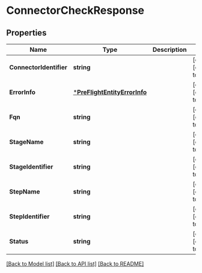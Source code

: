 # ConnectorCheckResponse

## Properties
Name | Type | Description | Notes
------------ | ------------- | ------------- | -------------
**ConnectorIdentifier** | **string** |  | [optional] [default to null]
**ErrorInfo** | [***PreFlightEntityErrorInfo**](PreFlightEntityErrorInfo.md) |  | [optional] [default to null]
**Fqn** | **string** |  | [optional] [default to null]
**StageName** | **string** |  | [optional] [default to null]
**StageIdentifier** | **string** |  | [optional] [default to null]
**StepName** | **string** |  | [optional] [default to null]
**StepIdentifier** | **string** |  | [optional] [default to null]
**Status** | **string** |  | [optional] [default to null]

[[Back to Model list]](../README.md#documentation-for-models) [[Back to API list]](../README.md#documentation-for-api-endpoints) [[Back to README]](../README.md)

